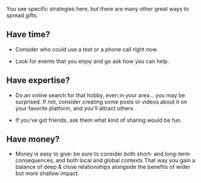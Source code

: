 You see specific strategies here, but there are many other great ways to spread gifts.

## Have time?

- Consider who could use a text or a phone call right now.

- Look for events that you enjoy and go ask how you can help.

## Have expertise?

- Do an online search for that hobby, even in your area... you may be surprised.
  If not, consider creating some posts or videos about it on your favorite
  platform, and you'll attract others.

- If you've got friends, ask them what kind of sharing would be fun.

## Have money?

- Money is easy to give: be sure to consider both short- and long-term
  consequences, and both local and global contexts That way you gain a balance
  of deep & close relationships alongside the benefits of wider but more shallow
  impact.
